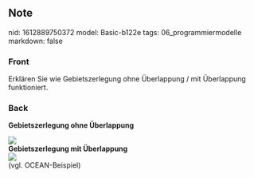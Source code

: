 ## Note
nid: 1612889750372
model: Basic-b122e
tags: 06_programmiermodelle
markdown: false

### Front
Erklären Sie wie Gebietszerlegung ohne Überlappung / mit Überlappung funktioniert.

### Back
<b>Gebietszerlegung ohne Überlappung</b>
<div><img src="58971957.png"></div>
<div>
  <b>Gebietszerlegung mit Überlappung</b>
</div>
<div><img src="38709773.png"></div>
<div>
  (vgl. OCEAN-Beispiel)
</div>
